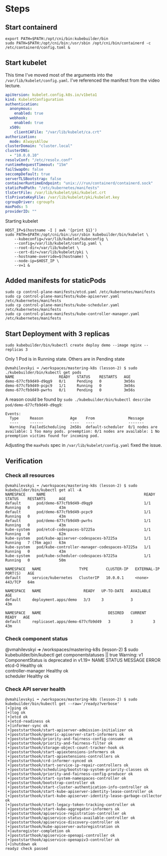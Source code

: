 # Steps
## Start containerd
```
export PATH=$PATH:/opt/cni/bin:kubebuilder/bin
sudo PATH=$PATH:/opt/cni/bin:/usr/sbin /opt/cni/bin/containerd -c /etc/containerd/config.toml &
```
## Start kubelet
This time I've moved most of the arguments into the `/var/lib/kubelet/config.yaml`. 
I've referenced the manifest from the video lecture.
```yaml
apiVersion: kubelet.config.k8s.io/v1beta1
kind: KubeletConfiguration
authentication:
  anonymous:
    enabled: true
  webhook:
    enabled: true
  x509:
    clientCAFile: "/var/lib/kubelet/ca.crt"
authorization:
  mode: AlwaysAllow
clusterDomain: "cluster.local"
clusterDNS:
  - "10.0.0.10"
resolvConf: "/etc/resolv.conf"
runtimeRequestTimeout: "15m"
failSwapOn: false
seccompDefault: true
serverTLSBootstrap: false
containerRuntimeEndpoint: "unix:///run/containerd/containerd.sock"
staticPodPath: "/etc/kubernetes/manifests"
tlsCertFile: /var/lib/kubelet/pki/kubelet.crt
tlsPrivateKeyFile: /var/lib/kubelet/pki/kubelet.key
cgroupDriver: cgroupfs
maxPods: 5
providerID: ""
```
Starting kubelet
```
HOST_IP=$(hostname -I | awk '{print $1}')
sudo PATH=$PATH:/opt/cni/bin:/usr/sbin kubebuilder/bin/kubelet \
    --kubeconfig=/var/lib/kubelet/kubeconfig \
    --config=/var/lib/kubelet/config.yaml \
    --root-dir=/var/lib/kubelet \
    --cert-dir=/var/lib/kubelet/pki \
    --hostname-override=$(hostname) \
    --node-ip=$HOST_IP \
    --v=1 &
```
## Added manifests for staticPods
```
sudo cp control-plane-manifests/etcd.yaml /etc/kubernetes/manifests
sudo cp control-plane-manifests/kube-apiserver.yaml /etc/kubernetes/manifests
sudo cp control-plane-manifests/kube-scheduler.yaml /etc/kubernetes/manifests
sudo cp control-plane-manifests/kube-controller-manager.yaml /etc/kubernetes/manifests
```
## Start Deployment with 3 replicas
```
sudo kubebuilder/bin/kubectl create deploy demo --image nginx --replicas 3
```
Only 1 Pod is in Running state. Others are in Pending state 
```
@vmahilevskyi ➜ /workspaces/mastering-k8s (lesson-2) $ sudo ./kubebuilder/bin/kubectl get pods  
NAME                    READY   STATUS    RESTARTS   AGE
demo-677cfb9d49-d9qg9   0/1     Pending   0          3m56s
demo-677cfb9d49-pcpc9   1/1     Running   0          3m56s
demo-677cfb9d49-pwrhs   0/1     Pending   0          3m56s
```
A reason could be found by `sudo ./kubebuilder/bin/kubectl describe pod/demo-677cfb9d49-d9qg9`:
```
Events:
  Type     Reason            Age    From               Message
  ----     ------            ----   ----               -------
  Warning  FailedScheduling  2m58s  default-scheduler  0/1 nodes are available: 1 Too many pods. preemption: 0/1 nodes are available: 1 No preemption victims found for incoming pod.
```
Adjusting the `maxPods` spec in `/var/lib/kubelet/config.yaml` fixed the issue.
## Verification
### Check all resources
```
@vmahilevskyi ➜ /workspaces/mastering-k8s (lesson-2) $ sudo kubebuilder/bin/kubectl get all -A
NAMESPACE     NAME                                            READY   STATUS    RESTARTS      AGE
default       pod/demo-677cfb9d49-d9qg9                       1/1     Running   0             43m
default       pod/demo-677cfb9d49-pcpc9                       1/1     Running   0             43m
default       pod/demo-677cfb9d49-pwrhs                       1/1     Running   0             43m
kube-system   pod/etcd-codespaces-b7225a                      1/1     Running   0             62m
kube-system   pod/kube-apiserver-codespaces-b7225a            1/1     Running   7 (76m ago)   63m
kube-system   pod/kube-controller-manager-codespaces-b7225a   1/1     Running   0             43m
kube-system   pod/kube-scheduler-codespaces-b7225a            1/1     Running   0             50m

NAMESPACE   NAME                 TYPE        CLUSTER-IP   EXTERNAL-IP   PORT(S)   AGE
default     service/kubernetes   ClusterIP   10.0.0.1     <none>        443/TCP   64m

NAMESPACE   NAME                   READY   UP-TO-DATE   AVAILABLE   AGE
default     deployment.apps/demo   3/3     3            3           43m

NAMESPACE   NAME                              DESIRED   CURRENT   READY   AGE
default     replicaset.apps/demo-677cfb9d49   3         3         3       43m
```
### Check component status
@vmahilevskyi ➜ /workspaces/mastering-k8s (lesson-2) $ sudo kubebuilder/bin/kubectl get componentstatuses || true
Warning: v1 ComponentStatus is deprecated in v1.19+
NAME                 STATUS    MESSAGE   ERROR
etcd-0               Healthy   ok        
controller-manager   Healthy   ok        
scheduler            Healthy   ok

### Check API server health
```
@vmahilevskyi ➜ /workspaces/mastering-k8s (lesson-2) $ sudo kubebuilder/bin/kubectl get --raw='/readyz?verbose'
[+]ping ok
[+]log ok
[+]etcd ok
[+]etcd-readiness ok
[+]informer-sync ok
[+]poststarthook/start-apiserver-admission-initializer ok
[+]poststarthook/generic-apiserver-start-informers ok
[+]poststarthook/priority-and-fairness-config-consumer ok
[+]poststarthook/priority-and-fairness-filter ok
[+]poststarthook/storage-object-count-tracker-hook ok
[+]poststarthook/start-apiextensions-informers ok
[+]poststarthook/start-apiextensions-controllers ok
[+]poststarthook/crd-informer-synced ok
[+]poststarthook/start-service-ip-repair-controllers ok
[+]poststarthook/scheduling/bootstrap-system-priority-classes ok
[+]poststarthook/priority-and-fairness-config-producer ok
[+]poststarthook/start-system-namespaces-controller ok
[+]poststarthook/bootstrap-controller ok
[+]poststarthook/start-cluster-authentication-info-controller ok
[+]poststarthook/start-kube-apiserver-identity-lease-controller ok
[+]poststarthook/start-kube-apiserver-identity-lease-garbage-collector ok
[+]poststarthook/start-legacy-token-tracking-controller ok
[+]poststarthook/start-kube-aggregator-informers ok
[+]poststarthook/apiservice-registration-controller ok
[+]poststarthook/apiservice-status-available-controller ok
[+]poststarthook/apiservice-discovery-controller ok
[+]poststarthook/kube-apiserver-autoregistration ok
[+]autoregister-completion ok
[+]poststarthook/apiservice-openapi-controller ok
[+]poststarthook/apiservice-openapiv3-controller ok
[+]shutdown ok
readyz check passed
```